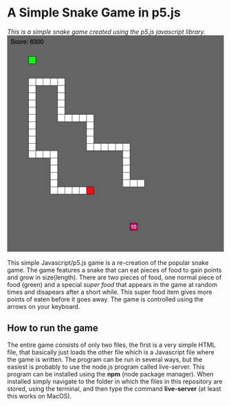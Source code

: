 # A Simple Snake Game in p5.js
*This is a simple snake game created using the p5.js javascript library.*
![Snake Game](snake_gameplay.png)




This simple Javascript/p5.js game is a re-creation of the popular snake game. The game features a snake that can eat pieces of food to gain points and grow in size(length). There are two pieces of food, one normal piece of food (green) and a special *super food* that appears in the game at random times and disapears after a short while. This super food item gives more points of eaten before it goes away. The game is controlled using the arrows on your keyboard.

## How to run the game
The entire game consists of only two files, the first is a very simple HTML file, that basically just loads the other file which is a Javascript file where the game is written. The program can be run in several ways, but the easiest is probably to use the node.js program called live-server. This program can be installed using the **npm** (node package manager). When installed simply navigate to the folder in which the files in this repository are stored, using the terminal, and then type the command **live-server** (at least this works on MacOS).


